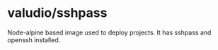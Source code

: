 # valudio/sshpass

Node-alpine based image used to deploy projects.
It has sshpass and openssh installed.